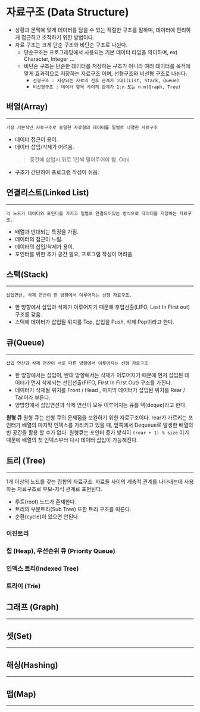 # 자료구조 (Data Structure)

- 상황과 문맥에 맞게 데이터를 담을 수 있는 적절한 구조를 말하며, 데이터에 편리하게 접근하고 조작하기 위한 방법이다.
- 자료 구조는 크게 단순 구조와 비단순 구조로 나뉜다. 
    - 단순구조는 프로그래밍에서 사용되는 기본 데이터 타입을 의미하며, ex) Character, Integer ... 
    - 비단순 구조는 단순한 데이터를 저장하는 구조가 아니라 여러 데이터를 목적에 맞게 효과적으로 저장하는 자료구조 이며, 선형구조와 비선형 구조로 나뉜다.
        - `선형구조 : 저장되는 자료의 전후 관계가 1대1(List, Stack, Queue)`
        - `비선형구조 : 데이터 항목 사이의 관계가 1:n 도는 n:m(Graph, Tree)`

## 배열(Array)
---
`가장 기본적인 자료구조로 동일한 자료형의 데이터를 일렬로 나열한 자료구조`
- 데이터 접근이 용이.
- 데이터 삽입/삭제가 어려움.
    > 중간에 삽입시 뒤로 1칸씩 밀어주어야 함. O(n)
- 구조가 간단하여 프로그램 작성이 쉬움.

## 연결리스트(Linked List)
---
`각 노드가 데이터와 포인터를 가지고 일렬로 연결되어있는 방식으로 데이터를 저장하는 자료구조.`
- 배열과 반대되는 특징을 가짐.
- 데이터의 접근이 느림.
- 데이터의 삽입/삭제가 용이.
- 포인터를 위한 추가 공간 필요, 프로그램 작성이 어려움.

## 스택(Stack)
---
`삽입연산, 삭제 연산이 한 방향에서 이루어지는 선형 자료구조.`
- 한 방향에서 삽입과 삭제가 이루어지기 때문에 후입선출(LIFO, Last In First out)구조를 갖음.
- 스택에 데이터가 삽입될 위치를 Top, 삽입을 Push, 삭제 Pop이라고 한다.

## 큐(Queue)
---
`삽입 연산과 삭제 연산이 서로 다른 방향에서 이루어지는 선형 자료구조`
- 한 방향에서는 삽입이, 반대 방향에서는 삭제가 이루어지기 때문에 먼저 삽입된 데이터가 먼저 삭제되는 선입선출(FIFO, First In First Out) 구조를 가진다.
- 데이터가 삭제될 위치를 Front / Head , 마지막 데이터가 삽입된 위치를 Rear / Tail이라 부른다.
- 양방향에서 삽입연산과 삭제 연산이 모두 이루어지는 큐를 덱(deque)라고 한다.

**원형 큐**
원형 큐는 선형 큐의 문제점을 보완하기 위한 자료구조이다. rear가 가르키는 포인터가 배열의 마지막 인덱스를 가리키고 있을 때, 앞쪽에서 Dequeue로 발생한 배열의 빈 공간을 활용 할 수가 없다. 원형큐는 포인터 증가 방식이 `(rear + 1) % size` 이기 때문에 배열의 첫 인덱스부터 다시 데이터 삽입이 가능해진다.


## 트리 (Tree)
---
1개 이상의 노드를 갖는 집합의 자료구조. 자료들 사이의 계층적 관계를 나타내는데 사용하는 자료구조로 부모-자식 관계로 표현된다. 
- 루트(root) 노드가 존재한다.
- 트리의 부분트리(Sub Tree) 또한 트리 구조를 따른다.
- 순환(cycle)이 있으면 안된다.

### 이진트리

### 힙 (Heap), 우선순위 큐 (Priority Queue)

### 인덱스 트리(Indexed Tree)

### 트라이 (Trie)




 
## 그래프 (Graph)
---

## 셋(Set)
---

## 해싱(Hashing)
---

## 맵(Map)
---
